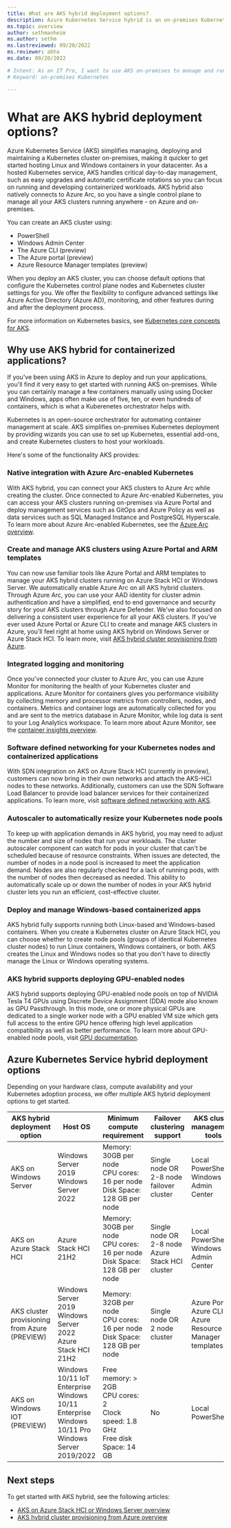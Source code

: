 ```yaml
---
title: What are AKS hybrid deployment options?
description: Azure Kubernetes Service hybrid is an on-premises Kubernetes implementation of Azure Kubernetes Service (AKS), which automates running containerized applications at scale.
ms.topic: overview
author: sethmanheim
ms.author: sethm 
ms.lastreviewed: 09/20/2022
ms.reviewer: abha
ms.date: 09/20/2022

# Intent: As an IT Pro, I want to use AKS on-premises to manage and run containerized workloads.
# Keyword: on-premises Kubernetes

---
```

# What are AKS hybrid deployment options?

Azure Kubernetes Service (AKS) simplifies managing, deploying and maintaining a Kubernetes cluster on-premises, making it quicker to get started hosting Linux and Windows containers in your datacenter. As a hosted Kubernetes service, AKS handles critical day-to-day management, such as easy upgrades and automatic certificate rotations so you can focus on running and developing containerized workloads. AKS hybrid also natively connects to Azure Arc, so you have a single control plane to manage all your AKS clusters running anywhere - on Azure and on-premises.

You can create an AKS cluster using:

- PowerShell
- Windows Admin Center
- The Azure CLI (preview)
- The Azure portal (preview)
- Azure Resource Manager templates (preview)

When you deploy an AKS cluster, you can choose default options that configure the Kubernetes control plane nodes and Kubernetes cluster settings for you. We offer the flexibility to configure advanced settings like Azure Active Directory (Azure AD), monitoring, and other features during and after the deployment process.

For more information on Kubernetes basics, see [Kubernetes core concepts for AKS](kubernetes-concepts.md).

## Why use AKS hybrid for containerized applications?
If you've been using AKS in Azure to deploy and run your applications, you'll find it very easy to get started with running AKS on-premises. While you can certainly manage a few containers manually using using Docker and Windows, apps often make use of five, ten, or even hundreds of containers, which is what a Kuberenetes orchestrator helps with.

Kubernetes is an open-source orchestrator for automating container management at scale. AKS simplifies on-premises Kubernetes deployment by providing wizards you can use to set up Kubernetes, essential add-ons, and create Kubernetes clusters to host your workloads.

Here's some of the functionality AKS provides:

### Native integration with Azure Arc-enabled Kubernetes
With AKS hybrid, you can connect your AKS clusters to Azure Arc while creating the cluster. Once connected to Azure Arc-enabled Kubernetes, you can access your AKS clusters running on-premises via Azure Portal and deploy management services such as GitOps and Azure Policy as well as data services such as SQL Managed Instance and PostgreSQL Hyperscale. To learn more about Azure Arc-enabled Kubernetes, see the [Azure Arc overview](/azure/azure-arc/kubernetes/overview).

### Create and manage AKS clusters using Azure Portal and ARM templates
You can now use familiar tools like Azure Portal and ARM templates to manage your AKS hybrid clusters running on Azure Stack HCI or Windows Server. We automatically enable Azure Arc on all AKS hybrid clusters. Through Azure Arc, you can use your AAD identity for cluster admin authentication and have a simplified, end to end governance and security story for your AKS clusters through Azure Defender. We've also focused on delivering a consistent user experience for all your AKS clusters. If you’ve ever used Azure Portal or Azure CLI to create and manage AKS clusters in Azure, you’ll feel right at home using AKS hybrid on Windows Server or Azure Stack HCI. To learn more, visit [AKS hybrid cluster provisioning from Azure](aks-hybrid-preview-overview.md).

### Integrated logging and monitoring
Once you've connected your cluster to Azure Arc, you can use Azure Monitor for monitoring the health of your Kubernetes cluster and applications. Azure Monitor for containers gives you performance visibility by collecting memory and processor metrics from controllers, nodes, and containers. Metrics and container logs are automatically collected for you and are sent to the metrics database in Azure Monitor, while log data is sent to your Log Analytics workspace. To learn more about Azure Monitor, see the [container insights overview](/azure/azure-monitor/containers/container-insights-overview).

### Software defined networking for your Kubernetes nodes and containerized applications
With SDN integration on AKS on Azure Stack HCI (currently in preview), customers can now bring in their own networks and attach the AKS-HCI nodes to these networks. Additionally, customers can use the SDN Software Load Balancer to provide load balancer services for their containerized applications. To learn more, visit [software defined networking with AKS](software-defined-networking.md).

### Autoscaler to automatically resize your Kubernetes node pools
To keep up with application demands in AKS hybrid, you may need to adjust the number and size of nodes that run your workloads. The cluster autoscaler component can watch for pods in your cluster that can't be scheduled because of resource constraints. When issues are detected, the number of nodes in a node pool is increased to meet the application demand. Nodes are also regularly checked for a lack of running pods, with the number of nodes then decreased as needed. This ability to automatically scale up or down the number of nodes in your AKS hybrid cluster lets you run an efficient, cost-effective cluster.

### Deploy and manage Windows-based containerized apps 
AKS hybrid fully supports running both Linux-based and Windows-based containers. When you create a Kubernetes cluster on Azure Stack HCI, you can choose whether to create node pools (groups of identical Kubernetes cluster nodes) to run Linux containers, Windows containers, or both. AKS creates the Linux and Windows nodes so that you don't have to directly manage the Linux or Windows operating systems.

### AKS hybrid supports deploying GPU-enabled nodes
AKS hybrid supports deploying GPU-enabled node pools on top of NVIDIA Tesla T4 GPUs using Discrete Device Assignment (DDA) mode also known as GPU Passthrough. In this mode, one or more physical GPUs are dedicated to a single worker node with a GPU enabled VM size which gets full access to the entire GPU hence offering high level application compatibility as well as better performance. To learn more about GPU-enabled node pools, visit [GPU documentation](https://github.com/Azure/aks-hci/blob/main/preview/GPU/GPU-private-preview-documentation.md).

## Azure Kubernetes Service hybrid deployment options

Depending on your hardware class, compute availability and your Kubernetes adoption process, we offer multiple AKS hybrid deployment options to get started.

AKS hybrid deployment option | Host OS | Minimum compute requirement | Failover clustering support | AKS cluster management tools | Azure Arc integration | 
|-------|-------------------|-----------|----------|---------|---------|
AKS on Windows Server | Windows Server 2019 </br> Windows Server 2022 </br>  | Memory: 30GB per node </br> CPU cores: 16 per node </br> Disk Space: 128 GB per node | Single node OR </br> 2-8 node failover cluster | Local PowerShell </br> Windows Admin Center | Manual Azure Arc integration | 
AKS on Azure Stack HCI | Azure Stack HCI 21H2 | Memory: 30GB per node </br> CPU cores: 16 per node </br> Disk Space: 128 GB per node | Single node OR </br> 2-8 node Azure Stack HCI cluster | Local PowerShell  </br> Windows Admin Center | Manual Azure Arc integration | 
AKS cluster provisioning from Azure (PREVIEW) | Windows Server 2019 </br> Windows Server 2022 </br> Azure Stack HCI 21H2 | Memory: 32GB per node </br> CPU cores: 16 per node </br> Disk Space: 128 GB per node | Single node OR </br> 2 node cluster | Azure Portal  </br> Azure CLI </br> Azure Resource Manager templates | Automatic Azure Arc integration | 
AKS on Windows IOT (PREVIEW) | Windows 10/11 IoT Enterprise </br> Windows 10/11 Enterprise </br> Windows 10/11 Pro </br> Windows Server 2019/2022 | Free memory: > 2GB </br> CPU cores: 2 </br> Clock speed: 1.8 GHz </br> Free disk Space: 14 GB | No | Local PowerShell | Manual Azure Arc integration |

## Next steps

To get started with AKS hybrid, see the following articles:

- [AKS on Azure Stack HCI or Windows Server overview](overview.md)
- [AKS hybrid cluster provisioning from Azure overview](aks-hybrid-preview-overview.md)
